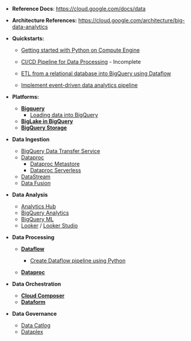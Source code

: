 - **Reference Docs**: https://cloud.google.com/docs/data
- **Architecture References:** https://cloud.google.com/architecture/big-data-analytics

- **Quickstarts:**
  - [Getting started with Python on Compute Engine](https://github.com/Ajit1279/GCP_Learning/tree/main/Compute_VMs/20240407_Python) 

  - [CI/CD Pipeline for Data Processing](https://github.com/Ajit1279/GCP_Learning/tree/main/20240316_BigDataAnalytics/20240317_CICD_DataProcessing) - Incomplete
  - [ETL from a relational database into BigQuery using Dataflow](https://github.com/Ajit1279/GCP_Learning/tree/main/20240316_BigDataAnalytics/20240318_ETL_intoBigquery_usingDataFlow)
  - [Implement event-driven data analytics pipeline](https://github.com/GoogleCloudPlatform/terraform-dataanalytics-eventdriven) 


- **Platforms:**
  - **[Bigquery](https://github.com/Ajit1279/GCP_Learning/tree/main/20240316_BigDataAnalytics/240420_BigQuery)**
     - [Loading data into BigQuery](https://github.com/Ajit1279/GCP_Learning/tree/main/20240316_BigDataAnalytics/240420_BigQuery/240325_BQ_DataLoad)
  - **[BigLake in BigQuery](https://cloud.google.com/bigquery/docs/biglake-intro)**
  - **[BigQuery Storage](https://cloud.google.com/bigquery/docs/storage_overview)** 

- **Data Ingestion**
  - [BigQuery Data Transfer Service](https://cloud.google.com/bigquery/docs/dts-introduction)
  - [Dataproc](https://cloud.google.com/dataproc/docs)
    - [Dataproc Metastore](https://cloud.google.com/dataproc-metastore/docs)
    - [Dataproc Serverless](https://cloud.google.com/dataproc-serverless/docs) 
  - [DataStream](https://cloud.google.com/datastream/docs)
  - [Data Fusion](https://cloud.google.com/data-fusion/docs) 

   
- **Data Analysis**
  - [Analytics Hub](https://cloud.google.com/bigquery/docs/analytics-hub-introduction)
  - [BigQuery Analytics](https://cloud.google.com/bigquery/docs/query-overview)
  - [BigQuery ML](https://cloud.google.com/bigquery/docs/bqml-introduction)
  - [Looker](https://cloud.google.com/looker/docs) / [Looker Studio](https://support.google.com/looker-studio#topic=6267740)
   
- **Data Processing**
  - **[Dataflow](https://github.com/Ajit1279/GCP_Learning/tree/main/20240316_BigDataAnalytics/20240413_Dataflow)**
    - [Create Dataflow pipeline using Python](https://github.com/Ajit1279/GCP_Learning/tree/main/20240316_BigDataAnalytics/20240413_Dataflow)  

  - **[Dataproc](https://cloud.google.com/dataproc/docs)**
  
- **Data Orchestration**
  - **[Cloud Composer](https://cloud.google.com/composer/docs)**
  - **[Dataform](https://cloud.google.com/dataform/docs)** 

- **Data Governance**
  - [Data Catlog](https://cloud.google.com/data-catalog/docs)
  - [Dataplex](https://cloud.google.com/dataplex/docs)    
